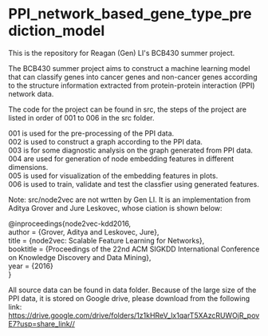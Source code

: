 # PPI_network_based_gene_type_prediction_model
This is the repository for Reagan (Gen) LI's BCB430 summer project.

The BCB430 summer project aims to construct a machine learning model that can classify genes into cancer genes and non-cancer genes according to the structure information extracted from protein-protein interaction (PPI) network data.

The code for the project can be found in src, the steps of the project are listed in order of 001 to 006 in the src folder.


001 is used for the pre-processing of the PPI data.  
002 is used to construct a graph according to the PPI data.  
003 is for some diagnostic analysis on the graph generated from PPI data.  
004 are used for generation of node embedding features in different dimensions.  
005 is used for visualization of the embedding features in plots.  
006 is used to train, validate and test the classfier using generated features.


Note: src/node2vec are not wrtten by Gen LI. It is an implementation from Aditya Grover and Jure Leskovec, whose ciation is shown below:

@inproceedings{node2vec-kdd2016,  
author = {Grover, Aditya and Leskovec, Jure},  
 title = {node2vec: Scalable Feature Learning for Networks},  
 booktitle = {Proceedings of the 22nd ACM SIGKDD International Conference on Knowledge Discovery and Data Mining},  
 year = {2016}  
}



All source data can be found in data folder. Because of the large size of the PPI data, it is stored on Google drive, please download from the following link: https://drive.google.com/drive/folders/1z1kHReV_lx1qarT5XAzcRUWOjR_povE7?usp=share_link//
